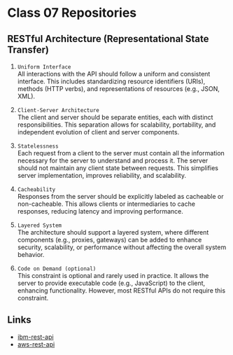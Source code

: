 # Class 07 Repositories

## RESTful Architecture (Representational State Transfer)

1. `Uniform Interface`  
   All interactions with the API should follow a uniform and consistent interface. This includes standardizing resource identifiers (URIs), methods (HTTP verbs), and representations of resources (e.g., JSON, XML).

2. `Client-Server Architecture`  
   The client and server should be separate entities, each with distinct responsibilities. This separation allows for scalability, portability, and independent evolution of client and server components.

3. `Statelessness`  
   Each request from a client to the server must contain all the information necessary for the server to understand and process it. The server should not maintain any client state between requests. This simplifies server implementation, improves reliability, and scalability.

4. `Cacheability`  
   Responses from the server should be explicitly labeled as cacheable or non-cacheable. This allows clients or intermediaries to cache responses, reducing latency and improving performance.

5. `Layered System`  
   The architecture should support a layered system, where different components (e.g., proxies, gateways) can be added to enhance security, scalability, or performance without affecting the overall system behavior.

6. `Code on Demand (optional)`  
   This constraint is optional and rarely used in practice. It allows the server to provide executable code (e.g., JavaScript) to the client, enhancing functionality. However, most RESTful APIs do not require this constraint.

## Links

- [ibm-rest-api](https://www.ibm.com/br-pt/topics/rest-apis)
- [aws-rest-api](https://aws.amazon.com/pt/what-is/restful-api/)
